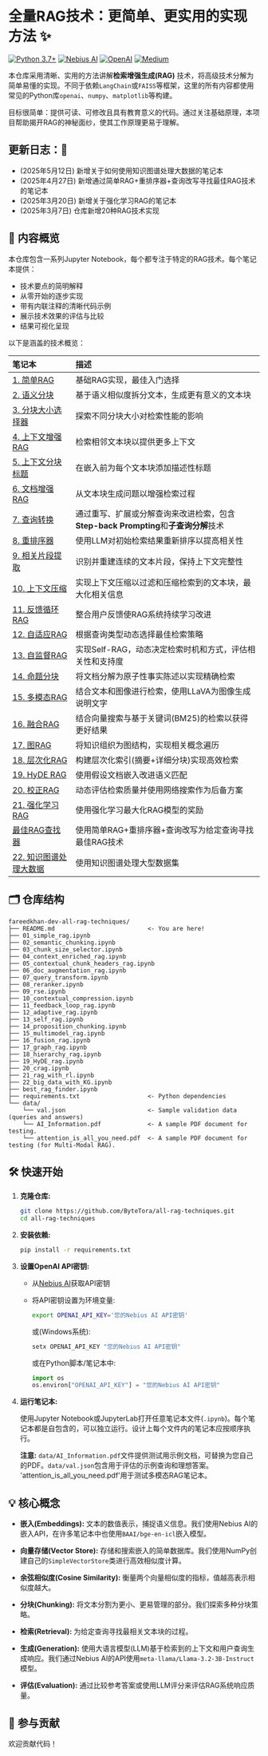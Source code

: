 # 全量RAG技术：更简单、更实用的实现方法 ✨

[![Python 3.7+](https://img.shields.io/badge/python-3.7+-blue.svg)](https://www.python.org/downloads/release/python-370/) [![Nebius AI](https://img.shields.io/badge/Nebius%20AI-API-brightgreen)](https://cloud.nebius.ai/services/llm-embedding) [![OpenAI](https://img.shields.io/badge/OpenAI-API-lightgrey)](https://openai.com/) [![Medium](https://img.shields.io/badge/Medium-Blog-black?logo=medium)](https://medium.com/@fareedkhandev/testing-every-rag-technique-to-find-the-best-094d166af27f)

本仓库采用清晰、实用的方法讲解**检索增强生成(RAG)** 技术，将高级技术分解为简单易懂的实现。不同于依赖`LangChain`或`FAISS`等框架，这里的所有内容都使用常见的Python库`openai`、`numpy`、`matplotlib`等构建。

目标很简单：提供可读、可修改且具有教育意义的代码。通过关注基础原理，本项目帮助揭开RAG的神秘面纱，使其工作原理更易于理解。

## 更新日志：📢

- (2025年5月12日) 新增关于如何使用知识图谱处理大数据的笔记本
- (2025年4月27日) 新增通过简单RAG+重排序器+查询改写寻找最佳RAG技术的笔记本
- (2025年3月20日) 新增关于强化学习RAG的笔记本
- (2025年3月7日) 仓库新增20种RAG技术实现

## 🚀 内容概览

本仓库包含一系列Jupyter Notebook，每个都专注于特定的RAG技术。每个笔记本提供：

- 技术要点的简明解释
- 从零开始的逐步实现
- 带有内联注释的清晰代码示例
- 展示技术效果的评估与比较
- 结果可视化呈现

以下是涵盖的技术概览：

| 笔记本                                      | 描述                                                                                                                                                         |
| :-------------------------------------------- | :------------------------------------------------------------------------------------------------------------------------------------------------------------------ |
| [1. 简单RAG](01_简单AG.ipynb)           | 基础RAG实现，最佳入门选择                                                                                                       |
| [2. 语义分块](02_语义分块.ipynb) | 基于语义相似度拆分文本，生成更有意义的文本块                                                                                           |
| [3. 分块大小选择器](03_分块大小选择器.ipynb) | 探索不同分块大小对检索性能的影响                                                                                    |
| [4. 上下文增强RAG](04_上下文增强RAG.ipynb) | 检索相邻文本块以提供更多上下文                                                                                                     |
| [5. 上下文分块标题](05_上下文分块标题.ipynb) | 在嵌入前为每个文本块添加描述性标题                                                                                                |
| [6. 文档增强RAG](06_文档增强RAG.ipynb) | 从文本块生成问题以增强检索过程                                                                                           |
| [7. 查询转换](07_查询转换.ipynb)   | 通过重写、扩展或分解查询来改进检索，包含**Step-back Prompting**和**子查询分解**技术                                      |
| [8. 重排序器](08_重排序器.ipynb)               | 使用LLM对初始检索结果重新排序以提高相关性                                                                                       |
| [9. 相关片段提取](09_相关片段提取.ipynb)                         | 识别并重建连续的文本片段，保持上下文完整性                                                   |
| [10. 上下文压缩](10_上下文压缩.ipynb) | 实现上下文压缩以过滤和压缩检索到的文本块，最大化相关信息                                                 |
| [11. 反馈循环RAG](11_反馈循环RAG.ipynb) | 整合用户反馈使RAG系统持续学习改进                                                                                      |
| [12. 自适应RAG](12_自适应RAG.ipynb)     | 根据查询类型动态选择最佳检索策略                                                                                          |
| [13. 自监督RAG](13_自监督RAG.ipynb)             | 实现Self-RAG，动态决定检索时机和方式，评估相关性和支持度                                        |
| [14. 命题分块](14_命题分块.ipynb) | 将文档分解为原子性事实陈述以实现精确检索                                                                                      |
| [15. 多模态RAG](15_多模态RAG.ipynb)   | 结合文本和图像进行检索，使用LLaVA为图像生成说明文字                                                                  |
| [16. 融合RAG](16_融合RAG.ipynb)         | 结合向量搜索与基于关键词(BM25)的检索以获得更好结果                                                                                |
| [17. 图RAG](17_图RAG.ipynb)           | 将知识组织为图结构，实现相关概念遍历                                                                                        |
| [18. 层次化RAG](18_层次化RAG.ipynb)        | 构建层次化索引(摘要+详细分块)实现高效检索                                                                                   |
| [19. HyDE RAG](19_HyDE_RAG.ipynb)             | 使用假设文档嵌入改进语义匹配                                                                                              |
| [20. 校正RAG](20_校正RAG.ipynb)                     | 动态评估检索质量并使用网络搜索作为后备方案                                                                           |
| [21. 强化学习RAG](21_强化学习RAG.ipynb)                     | 使用强化学习最大化RAG模型的奖励                                                                           |
| [最佳RAG查找器](最佳RAG查找器.ipynb)     | 使用简单RAG+重排序器+查询改写为给定查询寻找最佳RAG技术                                                                        |
| [22. 知识图谱处理大数据](22_知识图谱处理大数据.ipynb) | 使用知识图谱处理大型数据集                                                                                                                     |

## 🗂️ 仓库结构

```
fareedkhan-dev-all-rag-techniques/
├── README.md                          <- You are here!
├── 01_simple_rag.ipynb
├── 02_semantic_chunking.ipynb
├── 03_chunk_size_selector.ipynb
├── 04_context_enriched_rag.ipynb
├── 05_contextual_chunk_headers_rag.ipynb
├── 06_doc_augmentation_rag.ipynb
├── 07_query_transform.ipynb
├── 08_reranker.ipynb
├── 09_rse.ipynb
├── 10_contextual_compression.ipynb
├── 11_feedback_loop_rag.ipynb
├── 12_adaptive_rag.ipynb
├── 13_self_rag.ipynb
├── 14_proposition_chunking.ipynb
├── 15_multimodel_rag.ipynb
├── 16_fusion_rag.ipynb
├── 17_graph_rag.ipynb
├── 18_hierarchy_rag.ipynb
├── 19_HyDE_rag.ipynb
├── 20_crag.ipynb
├── 21_rag_with_rl.ipynb
├── 22_big_data_with_KG.ipynb
├── best_rag_finder.ipynb
├── requirements.txt                   <- Python dependencies
└── data/
    └── val.json                       <- Sample validation data (queries and answers)
    └── AI_Information.pdf             <- A sample PDF document for testing.
    └── attention_is_all_you_need.pdf  <- A sample PDF document for testing (for Multi-Modal RAG).
```

## 🛠️ 快速开始

1. **克隆仓库:**

    ```bash
    git clone https://github.com/ByteTora/all-rag-techniques.git
    cd all-rag-techniques
    ```

2. **安装依赖:**

    ```bash
    pip install -r requirements.txt
    ```

3. **设置OpenAI API密钥:**

    - 从[Nebius AI](https://studio.nebius.com/)获取API密钥
    - 将API密钥设置为环境变量:

        ```bash
        export OPENAI_API_KEY='您的Nebius AI API密钥'
        ```

        或(Windows系统):

        ```bash
        setx OPENAI_API_KEY "您的Nebius AI API密钥"
        ```

        或在Python脚本/笔记本中:

        ```python
        import os
        os.environ["OPENAI_API_KEY"] = "您的Nebius AI API密钥"
        ```

4. **运行笔记本:**

    使用Jupyter Notebook或JupyterLab打开任意笔记本文件(`.ipynb`)。每个笔记本都是自包含的，可以独立运行。设计上每个文件内的笔记本应按顺序执行。

    **注意:** `data/AI_Information.pdf`文件提供测试用示例文档，可替换为您自己的PDF。`data/val.json`包含用于评估的示例查询和理想答案。
    'attention_is_all_you_need.pdf'用于测试多模态RAG笔记本。

## 💡 核心概念

- **嵌入(Embeddings):** 文本的数值表示，捕捉语义信息。我们使用Nebius AI的嵌入API，在许多笔记本中也使用`BAAI/bge-en-icl`嵌入模型。

- **向量存储(Vector Store):** 存储和搜索嵌入的简单数据库。我们使用NumPy创建自己的`SimpleVectorStore`类进行高效相似度计算。

- **余弦相似度(Cosine Similarity):** 衡量两个向量相似度的指标，值越高表示相似度越大。

- **分块(Chunking):** 将文本分割为更小、更易管理的部分。我们探索多种分块策略。

- **检索(Retrieval):** 为给定查询寻找最相关文本块的过程。

- **生成(Generation):** 使用大语言模型(LLM)基于检索到的上下文和用户查询生成响应。我们通过Nebius AI的API使用`meta-llama/Llama-3.2-3B-Instruct`模型。

- **评估(Evaluation):** 通过比较参考答案或使用LLM评分来评估RAG系统响应质量。

## 🤝 参与贡献

欢迎贡献代码！
